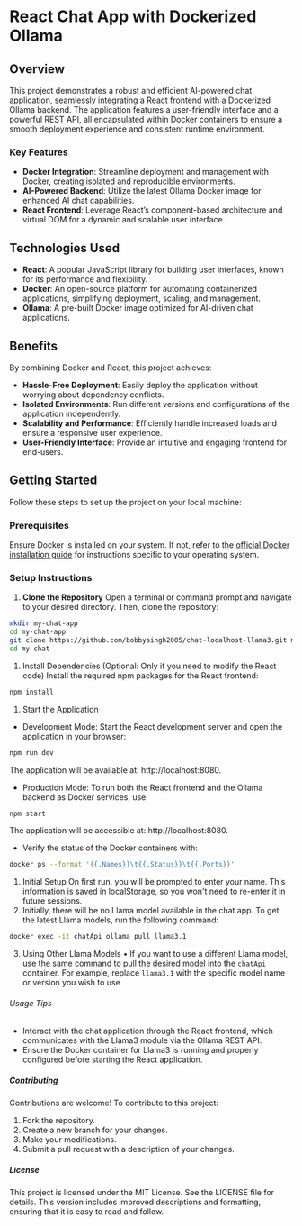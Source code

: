 # React Chat App with Dockerized Ollama

## Overview

This project demonstrates a robust and efficient AI-powered chat application, seamlessly integrating a React frontend with a Dockerized Ollama backend. The application features a user-friendly interface and a powerful REST API, all encapsulated within Docker containers to ensure a smooth deployment experience and consistent runtime environment.

### Key Features

- **Docker Integration**: Streamline deployment and management with Docker, creating isolated and reproducible environments.
- **AI-Powered Backend**: Utilize the latest Ollama Docker image for enhanced AI chat capabilities.
- **React Frontend**: Leverage React’s component-based architecture and virtual DOM for a dynamic and scalable user interface.

## Technologies Used

- **React**: A popular JavaScript library for building user interfaces, known for its performance and flexibility.
- **Docker**: An open-source platform for automating containerized applications, simplifying deployment, scaling, and management.
- **Ollama**: A pre-built Docker image optimized for AI-driven chat applications.

## Benefits

By combining Docker and React, this project achieves:
- **Hassle-Free Deployment**: Easily deploy the application without worrying about dependency conflicts.
- **Isolated Environments**: Run different versions and configurations of the application independently.
- **Scalability and Performance**: Efficiently handle increased loads and ensure a responsive user experience.
- **User-Friendly Interface**: Provide an intuitive and engaging frontend for end-users.

## Getting Started

Follow these steps to set up the project on your local machine:

### Prerequisites

Ensure Docker is installed on your system. If not, refer to the [official Docker installation guide](https://docs.docker.com/get-docker/) for instructions specific to your operating system.

### Setup Instructions

1. **Clone the Repository**
Open a terminal or command prompt and navigate to your desired directory. Then, clone the repository:
```bash
mkdir my-chat-app
cd my-chat-app
git clone https://github.com/bobbysingh2005/chat-localhost-llama3.git my-chat
cd my-chat
```

1. Install Dependencies
(Optional: Only if you need to modify the React code)
Install the required npm packages for the React frontend:
```bash
npm install
```

1. Start the Application
* Development Mode:
Start the React development server and open the application in your browser:
```bash
npm run dev
```
The application will be available at: http://localhost:8080.
* Production Mode:
To run both the React frontend and the Ollama backend as Docker services, use:
```bash
npm start
```
The application will be accessible at: http://localhost:8080.
* Verify the status of the Docker containers with:
```bash
docker ps --format '{{.Names}}\t{{.Status}}\t{{.Ports}}'
```

1. Initial Setup
On first run, you will be prompted to enter your name. This information is saved in localStorage, so you won't need to re-enter it in future sessions.
2. Initially, there will be no Llama model available in the chat app. To get the latest Llama models, run the following command:
```bash
docker exec -it chatApi ollama pull llama3.1
```
3. Using Other Llama Models
• If you want to use a different Llama model, use the same command to pull the desired model into the `chatApi` container. For example, replace `llama3.1` with the specific model name or version you wish to use

###### Usage Tips
* Interact with the chat application through the React frontend, which communicates with the Llama3 module via the Ollama REST API.
* Ensure the Docker container for Llama3 is running and properly configured before starting the React application.

##### Contributing
Contributions are welcome! To contribute to this project:
1. Fork the repository.
2. Create a new branch for your changes.
3. Make your modifications.
4. Submit a pull request with a description of your changes.

##### License
This project is licensed under the MIT License. See the LICENSE file for details.
This version includes improved descriptions and formatting, ensuring that it is easy to read and follow.